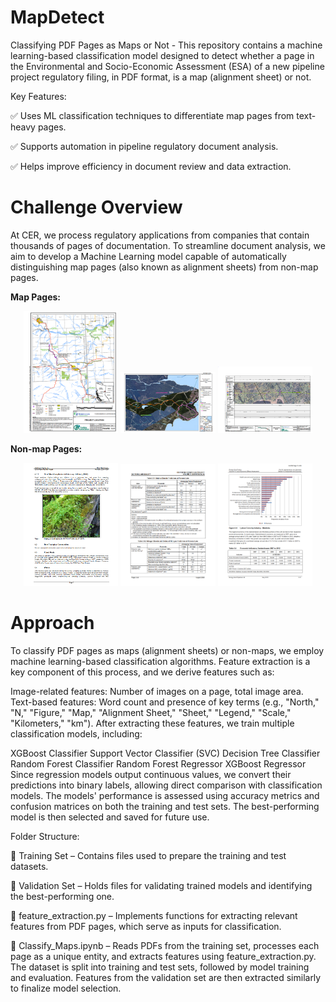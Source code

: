 # MapDetect
Classifying PDF Pages as Maps or Not - This repository contains a machine learning-based classification model designed to detect whether a page in the Environmental and Socio-Economic Assessment (ESA) of a new pipeline project regulatory filing, in PDF format, is a map (alignment sheet) or not.

Key Features:

✅ Uses ML classification techniques to differentiate map pages from text-heavy pages.

✅ Supports automation in pipeline regulatory document analysis.

✅ Helps improve efficiency in document review and data extraction.

# Challenge Overview

At CER, we process regulatory applications from companies that contain thousands of pages of documentation. To streamline document analysis, we aim to develop a Machine Learning model capable of automatically distinguishing map pages (also known as alignment sheets) from non-map pages.

__Map Pages:__

<p align="center">
  <img src="images/map_1.PNG" width="30%" />
  <img src="images/map_2.PNG" width="30%" />
  <img src="images/map_3.PNG" width="30%" />
</p>

__Non-map Pages:__

<p align="center">
  <img src="images/page_1.PNG" width="30%" />
  <img src="images/page_2.PNG" width="30%" />
  <img src="images/page_3.PNG" width="30%" />
</p>

# Approach

To classify PDF pages as maps (alignment sheets) or non-maps, we employ machine learning-based classification algorithms. Feature extraction is a key component of this process, and we derive features such as:

Image-related features: Number of images on a page, total image area.
Text-based features: Word count and presence of key terms (e.g., "North," "N," "Figure," "Map," "Alignment Sheet," "Sheet," "Legend," "Scale," "Kilometers," "km").
After extracting these features, we train multiple classification models, including:

XGBoost Classifier
Support Vector Classifier (SVC)
Decision Tree Classifier
Random Forest Classifier
Random Forest Regressor
XGBoost Regressor
Since regression models output continuous values, we convert their predictions into binary labels, allowing direct comparison with classification models. The models' performance is assessed using accuracy metrics and confusion matrices on both the training and test sets. The best-performing model is then selected and saved for future use.

Folder Structure:

📂 Training Set – Contains files used to prepare the training and test datasets.

📂 Validation Set – Holds files for validating trained models and identifying the best-performing one.

📄 feature_extraction.py – Implements functions for extracting relevant features from PDF pages, which serve as inputs for classification.

📄 Classify_Maps.ipynb – Reads PDFs from the training set, processes each page as a unique entity, and extracts features using feature_extraction.py. The dataset is split into training and test sets, followed by model training and evaluation. Features from the validation set are then extracted similarly to finalize model selection.
